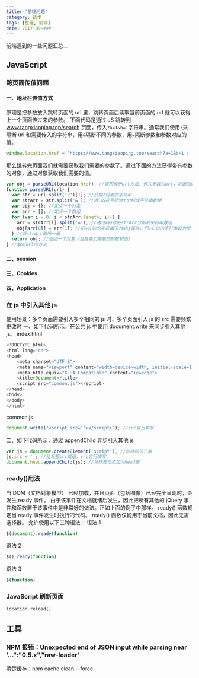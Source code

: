 ```yaml
---
title: '前端问题'
category: 技术
tags: [整理, 前端]
date: 2017-09-###
---
```


前端遇到的一些问题汇总...

<!-- more -->

## JavaScript

### 跨页面传值问题

#### 一、地址栏传值方式

原理是把参数放入跳转页面的 url 里，跳转页面后读取当前页面的 url 就可以获得上一个页面传过来的参数。
下面代码是通过 JS 跳转到 www.tangxiaoping.top/search 页面，传入`?a=1&b=1`字符串。通常我们使用`?`来隔断 url 和需要传入的字符串，用`&`隔断不同的参数，用`=`隔断参数和参数对应的值。

```js
window.location.href = 'https://www.tangxiaoping.top/search?a=1&b=1';
```

那么跳转完页面我们就需要获取我们需要的参数了。通过下面的方法获得带有参数的对象，通过对象获取我们需要的值。

```js
var obj = parseURL(location.href); //调用解析url方法，传入参数为url，将返回值赋值给obj
function parseURL(url) {
  var str = url.split('?')[1]; //获取?后面的字符串
  var strArr = str.split('&'); //通过&符号把str分割成字符串数组
  var obj = {}; //定义一个对象
  var arr = []; //定义一个数组
  for (var i = 0; i < strArr.length; i++) {
    arr = strArr[i].split('='); //通过=符号把strArr分割成字符串数组
    obj[arr[0]] = arr[1]; //把=左边的字符串设为obj属性，把=右边的字符串设为值
  } //将strArr遍历一遍
  return obj; //返回一个对象（包括我们需要的参数和值）
} //解析url的方法
```

#### 二、session

#### 三、Cookies

#### 四、Application

### 在 js 中引入其他 js

使用场景：多个页面需要引入多个相同的 js 时、多个页面引入 js 的 src 需要频繁更改时
一、如下代码所示，在公共 js 中使用 document.write 来同步引入其他 js。
index.html

```js
<!DOCTYPE html>
<html lang="en">
<head>
    <meta charset="UTF-8">
    <meta name="viewport" content="width=device-width, initial-scale=1.0">
    <meta http-equiv="X-UA-Compatible" content="ie=edge">
    <title>Document</title>
    <script src="common.js"></script>
</head>
<body>
</body>
</html>
```

common.js

```js
document.write("<script src=''></script>"); //src自行填写
```

二、如下代码所示，通过 appendChild 异步引入其他 js

```js
var js = document.createElement('script'); //创建标签元素
js.src = ''; //给标签src赋值，src自行填写
document.head.appendChild(js); //将标签动态加入head里
```

### ready()用法

当 DOM（文档对象模型） 已经加载，并且页面（包括图像）已经完全呈现时，会发生 ready 事件。
由于该事件在文档就绪后发生，因此把所有其他的 jQuery 事件和函数置于该事件中是非常好的做法。正如上面的例子中那样。
ready() 函数规定当 ready 事件发生时执行的代码。
ready() 函数仅能用于当前文档，因此无需选择器。
允许使用以下三种语法：
语法 1

```js
$(document).ready(function)
```

语法 2

```js
$().ready(function)
```

语法 3

```js
$(function)
```

### JavaScript 刷新页面

`location.reload()`

## 工具

### NPM 报错：Unexpected end of JSON input while parsing near '...":"0.5.x","raw-loader'

清楚缓存：npm cache clean --force
